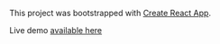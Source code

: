 This project was bootstrapped with [Create React App](https://github.com/facebookincubator/create-react-app).

Live demo <a href="http://labs.ramonmiklus.com/textcommentapp/" target="blank">available here</a>
